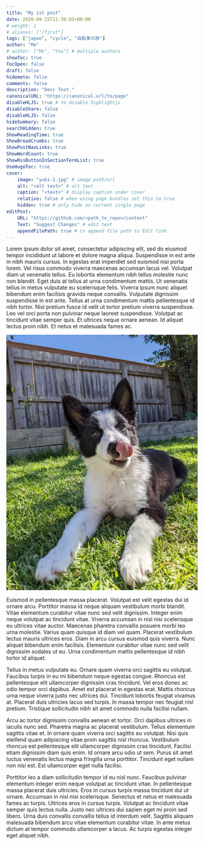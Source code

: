 ```yaml
---
title: "My 1st post"
date: 2020-09-15T11:30:03+00:00
# weight: 1
# aliases: ["/first"]
tags: ["japan", "cycle", "自転車の旅"]
author: "Me"
# author: ["Me", "You"] # multiple authors
showToc: true
TocOpen: false
draft: false
hidemeta: false
comments: false
description: "Desc Text."
canonicalURL: "https://canonical.url/to/page"
disableHLJS: true # to disable highlightjs
disableShare: false
disableHLJS: false
hideSummary: false
searchHidden: true
ShowReadingTime: true
ShowBreadCrumbs: true
ShowPostNavLinks: true
ShowWordCount: true
ShowRssButtonInSectionTermList: true
UseHugoToc: true
cover:
    image: "yuki-1.jpg" # image path/url
    alt: "<alt text>" # alt text
    caption: "<text>" # display caption under cover
    relative: false # when using page bundles set this to true
    hidden: true # only hide on current single page
editPost:
    URL: "https://github.com/<path_to_repo>/content"
    Text: "Suggest Changes" # edit text
    appendFilePath: true # to append file path to Edit link
---
```


Lorem ipsum dolor sit amet, consectetur adipiscing elit, sed do eiusmod tempor incididunt ut labore et dolore magna aliqua. Suspendisse in est ante in nibh mauris cursus. In egestas erat imperdiet sed euismod nisi porta lorem. Vel risus commodo viverra maecenas accumsan lacus vel. Volutpat diam ut venenatis tellus. Eu lobortis elementum nibh tellus molestie nunc non blandit. Eget duis at tellus at urna condimentum mattis. Ut venenatis tellus in metus vulputate eu scelerisque felis. Viverra ipsum nunc aliquet bibendum enim facilisis gravida neque convallis. Vulputate dignissim suspendisse in est ante. Tellus at urna condimentum mattis pellentesque id nibh tortor. Nisl pretium fusce id velit ut tortor pretium viverra suspendisse. Leo vel orci porta non pulvinar neque laoreet suspendisse. Volutpat ac tincidunt vitae semper quis. Et ultrices neque ornare aenean. Id aliquet lectus proin nibh. Et netus et malesuada fames ac.

![Test Image](yuki-1.jpg)

Euismod in pellentesque massa placerat. Volutpat est velit egestas dui id ornare arcu. Porttitor massa id neque aliquam vestibulum morbi blandit. Vitae elementum curabitur vitae nunc sed velit dignissim. Integer enim neque volutpat ac tincidunt vitae. Viverra accumsan in nisl nisi scelerisque eu ultrices vitae auctor. Maecenas pharetra convallis posuere morbi leo urna molestie. Varius quam quisque id diam vel quam. Placerat vestibulum lectus mauris ultrices eros. Diam in arcu cursus euismod quis viverra. Nunc aliquet bibendum enim facilisis. Elementum curabitur vitae nunc sed velit dignissim sodales ut eu. Urna condimentum mattis pellentesque id nibh tortor id aliquet.

Tellus in metus vulputate eu. Ornare quam viverra orci sagittis eu volutpat. Faucibus turpis in eu mi bibendum neque egestas congue. Rhoncus est pellentesque elit ullamcorper dignissim cras tincidunt. Vel eros donec ac odio tempor orci dapibus. Amet est placerat in egestas erat. Mattis rhoncus urna neque viverra justo nec ultrices dui. Tincidunt lobortis feugiat vivamus at. Placerat duis ultricies lacus sed turpis. In massa tempor nec feugiat nisl pretium. Tristique sollicitudin nibh sit amet commodo nulla facilisi nullam.

Arcu ac tortor dignissim convallis aenean et tortor. Orci dapibus ultrices in iaculis nunc sed. Pharetra magna ac placerat vestibulum. Tellus elementum sagittis vitae et. In ornare quam viverra orci sagittis eu volutpat. Nisi quis eleifend quam adipiscing vitae proin sagittis nisl rhoncus. Vestibulum rhoncus est pellentesque elit ullamcorper dignissim cras tincidunt. Facilisi etiam dignissim diam quis enim. Id ornare arcu odio ut sem. Purus sit amet luctus venenatis lectus magna fringilla urna porttitor. Tincidunt eget nullam non nisi est. Est ullamcorper eget nulla facilisi.

Porttitor leo a diam sollicitudin tempor id eu nisl nunc. Faucibus pulvinar elementum integer enim neque volutpat ac tincidunt vitae. In pellentesque massa placerat duis ultricies. Eros in cursus turpis massa tincidunt dui ut ornare. Accumsan in nisl nisi scelerisque. Senectus et netus et malesuada fames ac turpis. Ultrices eros in cursus turpis. Volutpat ac tincidunt vitae semper quis lectus nulla. Justo nec ultrices dui sapien eget mi proin sed libero. Urna duis convallis convallis tellus id interdum velit. Sagittis aliquam malesuada bibendum arcu vitae elementum curabitur vitae. In ante metus dictum at tempor commodo ullamcorper a lacus. Ac turpis egestas integer eget aliquet nibh.